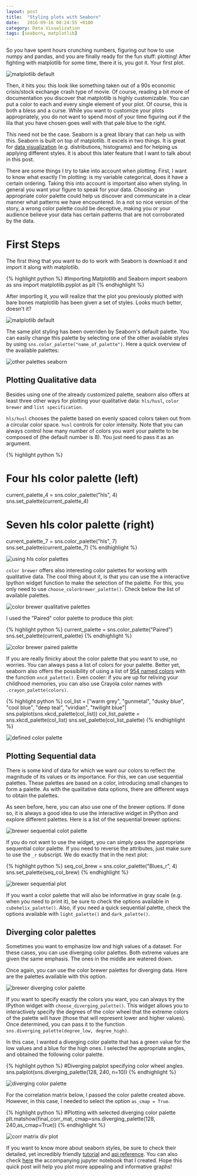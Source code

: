 ```yaml
---
layout: post
title:  "Styling plots with Seaborn"
date:   2016-09-16 00:24:55 +0100
category: Data Visualization 
tags: [seaborn, matplotlib]
---
```


So you have spent hours crunching numbers, figuring out how to use numpy and pandas, and you are finally ready for the fun stuff: plotting! After fighting with matplotlib for some time, there it is, you got it. Your first plot. 

<img src="/img/matplotlib_default.png" alt="matplotlib default" class="image-post"> 

Then, it hits you: this look like something taken out of a 90s economic crisis/stock exchange crash type of movie. Of course, reading a bit more of documentation you discover that matplotlib is highly customizable. You can put a color to each and every single element of your plot. Of course, this is both a bless and a curse. While you want to customize your plots appropriately, you do not want to spend most of your time figuring out if the lila that you have chosen goes well with that pale blue to the right. 

This need not be the case. Seaborn is a great library that can help us with this. Seaborn is built on top of matplotlib. It excels in two things. It is great for [data visualization](https://stanford.edu/~mwaskom/software/seaborn/examples/index.html) (e.g. distributions, histograms) and for helping us applying different styles. It is about this later feature that I want to talk about in this post.

There are some things I try to take into account when plotting. First, I want to know what exactly I'm plotting: is my variable categorical, does it have a certain ordering. Taking this into account is important also when styling. In general you want your figure to speak for your data. Choosing an appropriate color palette could help us discover and communicate in a clear manner what patterns we have encountered. In a not so nice version of the story, a wrong color palette could be deceptive, making you or your audience believe your data has certain patterns that are not corroborated by the data. 

# First Steps

The first thing that you want to do to work with Seaborn is download it and import it along with matplotlib.

{% highlight python %}
#Importing Matplotlib and Seaborn
import seaborn as sns
import matplotlib.pyplot as plt
{% endhighlight %}

After importing it, you will realize that the plot you previously plotted with bare bones matplotlib has been given a set of styles. Looks much better, doesn't it?

<img src="/img/seaborn_default.png" alt="matplotlib default" class="image-post"> 


The same plot styling has been overriden by Seaborn's default palette. You can easily change this palette by selecting one of the other available styles by using `sns.color_palette("name_of_palette")`. Here a quick overview of the available palettes:

<img src="/img/available_palettes.png" alt="other palettes seaborn" class="image-post big-plot"> 


## Plotting Qualitative data

Besides using one of the already customized palette, seaborn also offers at least three other ways for plotting your qualitative data: `hls/husl`, `color brewer` and `list specification`.

`hls/husl` chooses the palette based on evenly spaced colors taken out from a circular color space. `husl` controls for color intensity. Note that you can always control how many number of colors you want your palette to be composed of (the default number is 8). You just need to pass it as an argument. 

{% highlight python %}
# Four hls color palette (left)
current_palette_4 = sns.color_palette("hls", 4)
sns.set_palette(current_palette_4)

# Seven hls color palette (right)
current_palette_7 = sns.color_palette("hls", 7)
sns.set_palette(current_palette_7)
{% endhighlight %}

<img src="/img/hls_color_palettes.png" alt="using hls color palettes" class="image-post bigger-plot-left"> 


`color brewer` offers also interesting color palettes for working with qualitative data. The cool thing about it, is that you can use the a interactive Ipython widget function to make the selection of the palette. For this, you only need to use `choose_colorbrewer_palette()`. Check below the list of available palettes.

<img src="/img/color_brewer_qual.png" alt="color brewer qualitative palettes" class="image-post big-plot">

I used the "Paired" color palette to produce this plot:

{% highlight python %}
current_palette = sns.color_palette("Paired")
sns.set_palette(current_palette)
{% endhighlight %}


<img src="/img/color_brew_paired.png" alt="color brewer paired palette" class="image-post">

If you are really finicky about the color palette that you want to use, no worries. You can always pass a list of colors for your palette. Better yet, seaborn also offers the possibility of using a list of [954 named colors](http://xkcd.com/color/rgb/) with the function `xncd_palette()`. Even cooler: if you are up for reliving your childhood memories, you can also use Crayola color names with `.crayon_palette(colors)`. 

{% highlight python %}
col_list = ["warm grey", "gunmetal", "dusky blue", 
			"cool blue", "deep teal", 
			"viridian", "twilight blue"]
sns.palplot(sns.xkcd_palette(col_list))
col_list_palette = sns.xkcd_palette(col_list)
sns.set_palette(col_list_palette)
{% endhighlight %}

<img src="/img/defined_color_palette.png" alt="defined color palette" class="image-post">


## Plotting Sequential data

There is some kind of data for which we want our colors to reflect the magnitude of its values or its importance. For this, we can use sequential palettes. These palettes are based on a color, introducing small changes to form a palette. As with the qualitative data options, there are different ways to obtain the palettes. 

As seen before, here, you can also use one of the brewer options. If done so, it is always a good idea to use the interactive widget in IPython and explore different palettes. Here is a list of the sequential brewer options:

<img src="/img/brewer_sequential.png" alt="brewer sequential colot palette" class="image-post big-plot">

If you do not want to use the widget, you can simply pass the appropriate sequential color palette. If you need to reverse the attributes, just make sure to use the `_r` subscript. We do exactly that in the next plot:

{% highlight python %}
seq_col_brew = sns.color_palette("Blues_r", 4)
sns.set_palette(seq_col_brew)
{% endhighlight %}

<img src="/img/brewer_seq_plot.png" alt="brewer sequential plot" class="image-post">


If you want a color palette that will also be informative in gray scale (e.g. when you need to print it), be sure to check the options available in `cubehelix_palette()`. Also, if you need a quick sequential palette, check the options available with `light_palette()` and `dark_palette()`.

## Diverging color palettes

Sometimes you want to emphasize low and high values of a dataset. For these cases, you can use diverging color palettes. Both extreme values are given the same emphasis. The ones in the middle are watered down.

Once again, you can use the color brewer palettes for diverging data. Here are the palettes available with this option.

<img src="/img/brewer_diverging_palette.png" alt="brewer diverging color palette" class="image-post big-plot">

If you want to specify exactly the colors you want, you can always try the IPython widget with `choose_diverging_palette()`. This widget allows you to interactively specify the degrees of the color wheel that the extreme colors of the palette will have (those that will represent lower and higher values). Once determined, you can pass it to the function `sns.diverging_palette(degree_low, degree_high)`. 

In this case, I wanted a diverging color palette that has a green value for the low values and a blue for the high ones. I selected the appropriate angles, and obtained the following color palette.

{% highlight python %}
#Diverging palplot specifying color wheel angles.
sns.palplot(sns.diverging_palette(128, 240, n=10))
{% endhighlight %}

<img src="/img/diverging_wheel_palette.png" alt="diverging color palette" class="image-post big-plot">

For the correlation matrix below, I passed the color palette created above. However, in this case, I needed to select the option `as_cmap = True`.

{% highlight python %}
#Plotting with selected diverging color palette
plt.matshow(final_corr_mat, 
  cmap=sns.diverging_palette(128, 240,as_cmap=True))
{% endhighlight %}

<img src="/img/corr_matr_div.png" alt="corr matrix div plot" class="image-post">


If you want to know more about seaborn styles, be sure to check their detailed, yet incredibly friendly [tutorial](https://stanford.edu/~mwaskom/software/seaborn/tutorial.html) and [api reference](https://stanford.edu/~mwaskom/software/seaborn/api.html). You can also check [here](https://github.com/jlcoto/visualizations/blob/master/color_palettes_seaborn.ipynb) the accompanying jupyter notebook that I created. Hope this quick post will help you plot more appealing and informative graphs!





















